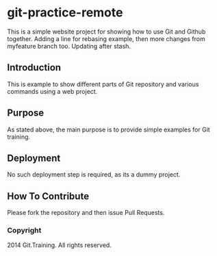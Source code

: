 # git-practice-remote

This is a simple website project for showing how to use Git and Github together. Adding a line for rebasing example, then more changes from myfeature branch too.
Updating after stash.

## Introduction

This is example to show different parts of Git repository and various commands using a web project.

## Purpose

As stated above, the main purpose is to provide simple examples for Git training.

## Deployment

No such deployment step is required, as its a dummy project.

## How To Contribute

Please fork the repository and then issue Pull Requests.

### Copyright

2014 Git.Training. All rights reserved.
